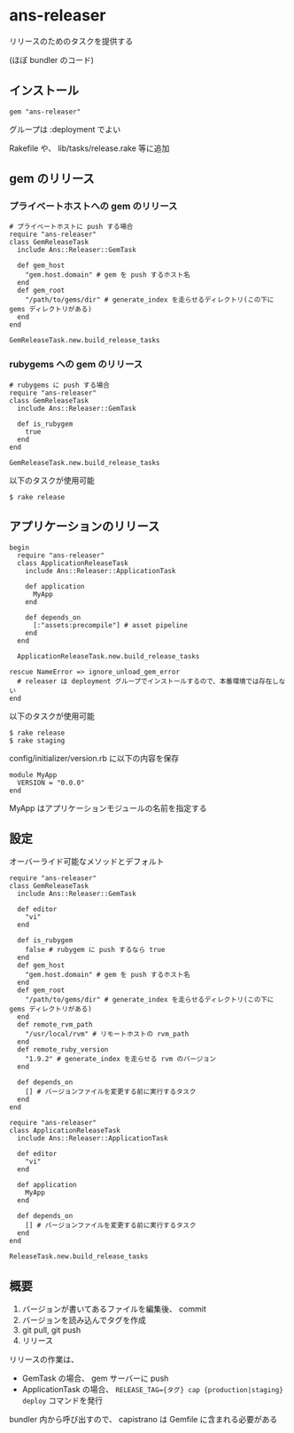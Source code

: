 ans-releaser
============

リリースのためのタスクを提供する

(ほぼ bundler のコード)

インストール
------------

	gem "ans-releaser"

グループは :deployment でよい

Rakefile や、 lib/tasks/release.rake 等に追加

gem のリリース
--------------

### プライベートホストへの gem のリリース ###

	# プライベートホストに push する場合
	require "ans-releaser"
	class GemReleaseTask
	  include Ans::Releaser::GemTask

	  def gem_host
	    "gem.host.domain" # gem を push するホスト名
	  end
	  def gem_root
	    "/path/to/gems/dir" # generate_index を走らせるディレクトリ(この下に gems ディレクトリがある)
	  end
	end

	GemReleaseTask.new.build_release_tasks

### rubygems への gem のリリース ###

	# rubygems に push する場合
	require "ans-releaser"
	class GemReleaseTask
	  include Ans::Releaser::GemTask

	  def is_rubygem
	    true
	  end
	end

	GemReleaseTask.new.build_release_tasks

以下のタスクが使用可能

	$ rake release

アプリケーションのリリース
--------------------------

	begin
	  require "ans-releaser"
	  class ApplicationReleaseTask
	    include Ans::Releaser::ApplicationTask

	    def application
	      MyApp
	    end

	    def depends_on
	      [:"assets:precompile"] # asset pipeline
	    end
	  end

	  ApplicationReleaseTask.new.build_release_tasks

	rescue NameError => ignore_unload_gem_error
	  # releaser は deployment グループでインストールするので、本番環境では存在しない
	end

以下のタスクが使用可能

	$ rake release
	$ rake staging

config/initializer/version.rb に以下の内容を保存

	module MyApp
	  VERSION = "0.0.0"
	end

MyApp はアプリケーションモジュールの名前を指定する


設定
----

オーバーライド可能なメソッドとデフォルト

	require "ans-releaser"
	class GemReleaseTask
	  include Ans::Releaser::GemTask

	  def editor
	    "vi"
	  end

	  def is_rubygem
	    false # rubygem に push するなら true
	  end
	  def gem_host
	    "gem.host.domain" # gem を push するホスト名
	  end
	  def gem_root
	    "/path/to/gems/dir" # generate_index を走らせるディレクトリ(この下に gems ディレクトリがある)
	  end
	  def remote_rvm_path
	    "/usr/local/rvm" # リモートホストの rvm_path
	  end
	  def remote_ruby_version
	    "1.9.2" # generate_index を走らせる rvm のバージョン
	  end

	  def depends_on
	    [] # バージョンファイルを変更する前に実行するタスク
	  end
	end

	require "ans-releaser"
	class ApplicationReleaseTask
	  include Ans::Releaser::ApplicationTask

	  def editor
	    "vi"
	  end

	  def application
	    MyApp
	  end

	  def depends_on
	    [] # バージョンファイルを変更する前に実行するタスク
	  end
	end

	ReleaseTask.new.build_release_tasks


概要
----

1. バージョンが書いてあるファイルを編集後、 commit
2. バージョンを読み込んでタグを作成
3. git pull, git push
4. リリース

リリースの作業は、

* GemTask の場合、 gem サーバーに push
* ApplicationTask の場合、 `RELEASE_TAG={タグ} cap {production|staging} deploy` コマンドを発行

bundler 内から呼び出すので、 capistrano は Gemfile に含まれる必要がある

